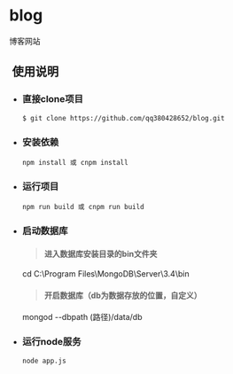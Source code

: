 # blog
博客网站
##  使用说明
* ### 直接clone项目
      $ git clone https://github.com/qq380428652/blog.git
* ### 安装依赖
      npm install 或 cnpm install
* ### 运行项目
      npm run build 或 cnpm run build
* ### 启动数据库
  > #### 进入数据库安装目录的bin文件夹
    cd C:\Program Files\MongoDB\Server\3.4\bin
  > #### 开启数据库（db为数据存放的位置，自定义）
    mongod --dbpath (路径)/data/db
* ### 运行node服务
      node app.js

